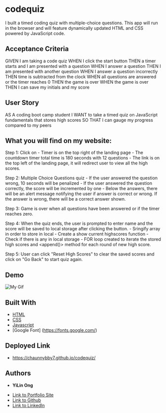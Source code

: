 # codequiz

I built a timed coding quiz with multiple-choice questions. This app will run in the browser and will feature dynamically updated HTML and CSS powered by JavaScript code. 

## Acceptance Criteria

GIVEN I am taking a code quiz
WHEN I click the start button
THEN a timer starts and I am presented with a question
WHEN I answer a question
THEN I am presented with another question
WHEN I answer a question incorrectly
THEN time is subtracted from the clock
WHEN all questions are answered or the timer reaches 0
THEN the game is over
WHEN the game is over
THEN I can save my initials and my score


## User Story

AS A coding boot camp student
I WANT to take a timed quiz on JavaScript fundamentals that stores high scores
SO THAT I can gauge my progress compared to my peers



## What you will find on my website:

Step 1: Click on <Start Quiz>
    - Timer is on the top right of the landing page
    - The countdown timer total time is 180 seconds with 12 questions
    - The <View High Scores> link is on the top left of the landing page, it will redirect user to view all the high scores. 

Step 2: Multiple Choice Questions quiz 
    - If the user answered the question wrong, 10 seconds will be penalized
    - If the user answered the question correctly, the score will be incremented by one
    - Below the answers, there will be an alert message notifying the user if answer is correct or wrong. If the answer is wrong, there will be a correct answer shown. 

Step 3: Game is over when all questions have been answered or if the timer reaches zero. 

Step 4: When the quiz ends, the user is prompted to enter name and the score will be saved to local storage after clicking the <Submit> button. 
    - Sringify array in order to store in local
    - Create a show current highscores function
    - Check if there is any in local storage
    - FOR loop created to iterate the stored high scores and <append()> method for each round of new high score.  

Step 5: User can click "Reset High Scores" to clear the saved scores and click on "Go Back" to start quiz again. 



 

## Demo


![My Gif](https://media.giphy.com/media/l93HbL14fFyuWhMBni/giphy.gif)




## Built With

* [HTML](https://developer.mozilla.org/en-US/docs/Web/HTML)
* [CSS](https://developer.mozilla.org/en-US/docs/Web/CSS)
* [Javascript](https://developer.mozilla.org/en-US/docs/Web/JavaScript)
* [Google Font] (https://fonts.google.com/)

## Deployed Link

* https://chaunnybby7.github.io/codequiz/


## Authors

* **YiLin Ong** 

- [Link to Portfolio Site](https://github.com/chaunnybby7/codequiz)
- [Link to Github](https://github.com/chaunnybby7)
- [Link to LinkedIn](https://www.linkedin.com/in/chauntelleong)


